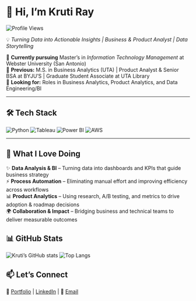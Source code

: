 # 👋 Hi, I’m Kruti Ray  

![Profile Views](https://komarev.com/ghpvc/?username=kruti95&color=blue)

💡 *Turning Data into Actionable Insights | Business & Product Analyst | Data Storytelling*  

🔹 **Currently pursuing** Master’s in *Information Technology Management* at Webster University (San Antonio)  
🔹 **Previous:** M.S. in Business Analytics (UTA) | Product Analyst & Senior BSA at BYJU’S | Graduate Student Associate at UTA Library  
🔹 **Looking for:** Roles in Business Analytics, Product Analytics, and Data Engineering/BI  

---

## 🛠️ Tech Stack  
![Python](https://img.shields.io/badge/Python-3776AB?style=for-the-badge&logo=python&logoColor=white)
![Tableau](https://img.shields.io/badge/Tableau-E97627?style=for-the-badge&logo=tableau&logoColor=white)
![Power BI](https://img.shields.io/badge/Power%20BI-F2C811?style=for-the-badge&logo=powerbi&logoColor=black)
![AWS](https://img.shields.io/badge/AWS-232F3E?style=for-the-badge&logo=amazonaws&logoColor=white)

---

## 💙 What I Love Doing  
✨ **Data Analysis & BI** – Turning data into dashboards and KPIs that guide business strategy  
⚡ **Process Automation** – Eliminating manual effort and improving efficiency across workflows  
📊 **Product Analytics** – Using research, A/B testing, and metrics to drive adoption & roadmap decisions  
🌍 **Collaboration & Impact** – Bridging business and technical teams to deliver measurable outcomes  


## 📊 GitHub Stats  
![Kruti’s GitHub stats](https://github-readme-stats.vercel.app/api?username=kruti95&show_icons=true&theme=tokyonight) ![Top Langs](https://github-readme-stats.vercel.app/api/top-langs/?username=kruti95&layout=compact&theme=tokyonight)

## 📫 Let’s Connect  
🔗 [Portfolio](https://kruti95.github.io/) | [LinkedIn](https://www.linkedin.com/in/kruti-ray-60116910a/) | 📧 [Email](mailto:raykruti08@gmail.com)  

